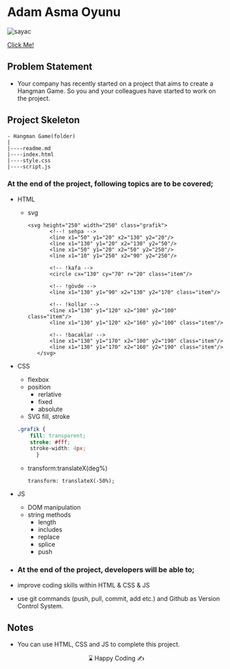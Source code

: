 # Adam Asma Oyunu

![sayac](https://github.com/kaplanh/counter/assets/101884444/ae18fa79-0d8e-4c08-ab91-09393a26dead)

[Click Me!](https://kaplanh.github.io/adam-asma-oyunu/)

## Problem Statement

- Your company has recently started on a project that aims to create a Hangman Game. So you and your colleagues have started to work on the project.


## Project Skeleton 

```
- Hangman Game(folder)
|
|----readme.md                 
|----index.html  
|----style.css   
|----script.js

```

### At the end of the project, following topics are to be covered;

- HTML
  - svg
     ~~~
     <svg height="250" width="250" class="grafik">
            <!--! sehpa -->
            <line x1="50" y1="20" x2="130" y2="20"/>
            <line x1="130" y1="20" x2="130" y2="50"/>
            <line x1="50" y1="20" x2="50" y2="250"/>
            <line x1="10" y1="250" x2="90" y2="250"/>

            <!-- !kafa -->
            <circle cx="130" cy="70" r="20" class="item"/>

            <!-- !gövde -->
            <line x1="130" y1="90" x2="130" y2="170" class="item"/>

            <!-- !kollar -->
            <line x1="130" y1="120" x2="100" y2="100"  class="item"/>
            <line x1="130" y1="120" x2="160" y2="100" class="item"/>

            <!-- !bacaklar -->
            <line x1="130" y1="170" x2="100" y2="190" class="item"/>
            <line x1="130" y1="170" x2="160" y2="190" class="item"/>
        </svg>
     ~~~ 

- CSS
  - flexbox
  - position
     - rerlative
     - fixed
     - absolute
  -  SVG fill, stroke
    ~~~css
    .grafik {
        fill: transparent;
        stroke: #fff;
        stroke-width: 4px;
          }
    ~~~

  -  transform:translateX(deg%)
     ~~~
     transform: translateX(-50%);
     ~~~
- JS
  - DOM manipulation
  - string methods
    -  length
    -  includes
    -  replace
    -  splice
    -  push
  
  

- ### At the end of the project, developers will be able to;

- improve coding skills within HTML & CSS & JS

- use git commands (push, pull, commit, add etc.) and Github as Version Control System.


## Notes

-   You can use HTML, CSS and JS to complete this project.

  <center> ⌛ Happy Coding  ✍ </center>


